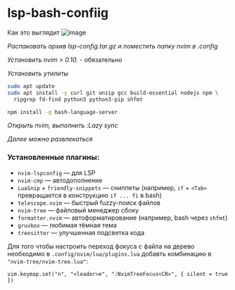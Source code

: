 # lsp-bash-confiig

Как это выглядит
![image](https://github.com/user-attachments/assets/a44f0033-1cdf-4281-b318-5a6530f808eb)

*Распаковать архив lsp-config.tar.gz и поместить папку nvim в .config*

*Установить nvim > 0.10.* - обязательно

*Установить утилиты*
```bash
sudo apt update
sudo apt install -y curl git unzip gcc build-essential nodejs npm \
  ripgrep fd-find python3 python3-pip shfmt

npm install -g bash-language-server
```

*Открыть nvim, выполнить :Lazy sync*

*Далее можно развлекаться*

### Установленные плагины:
- `nvim-lspconfig` — для LSP
- `nvim-cmp` — автодополнение
- `LuaSnip` + `friendly-snippets` — сниппеты (например, `if` + `<Tab>` превращается в конструкцию `if ... fi` в bash)
- `telescope.nvim` — быстрый fuzzy-поиск файлов
- `nvim-tree` — файловый менеджер сбоку
- `formatter.nvim` — автоформатирование (например, bash через `shfmt`)
- `gruvbox` — любимая тёмная тема
- `treesitter` — улучшенная подсветка кода

Для того чтобы настроить переход фокуса с файла на дерево необходимо в `.config/nvim/lua/plugins.lua` добавть комбинацию в `"nvim-tree/nvim-tree.lua"`:
```
vim.keymap.set("n", "<leader>e", ":NvimTreeFocus<CR>", { silent = true })
```
